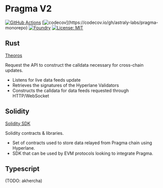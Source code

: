 # Pragma V2

[![GitHub Actions][gha-badge]][gha] [![codecov](https://codecov.io/gh/astraly-labs/pragma-monorepo/branch/main/graph/badge.svg?)](https://codecov.io/gh/astraly-labs/pragma-monorepo) [![Foundry][foundry-badge]][foundry] [![License: MIT][license-badge]][license]

[gha]: https://github.com/astraly-labs/pragma-monorepo/actions
[gha-badge]: https://github.com/PaulRBerg/prb-math/actions/workflows/ci.yml/badge.svg
[codecov-badge]: https://img.shields.io/codecov/c/github/astraly-labs/pragma-monorepo
[foundry]: https://getfoundry.sh/
[foundry-badge]: https://img.shields.io/badge/Built%20with-Foundry-FFDB1C.svg
[license]: https://www.apache.org/licenses/LICENSE-2.0
[license-badge]: https://img.shields.io/badge/License-Apache-blue.svg

## Rust

<a href="./rust/theoros/">Theoros</a>

Request the API to construct the calldata necessary for cross-chain updates.

- Listens for live data feeds update
- Retrieves the signatures of the Hyperlane Validators
- Constructs the calldata for data feeds requested through HTTP/WebSocket

## Solidity

<a href="./solidity/">Solidity SDK</a>

Solidity contracts & libraries.

- Set of contracts used to store data relayed from Pragma chain using Hyperlane.
- SDK that can be used by EVM protocols looking to integrate Pragma.

## Typescript

(TODO: akhercha)
